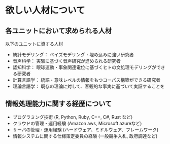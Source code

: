 # 欲しい人材について

## 各ユニットにおいて求められる人材
以下のユニットに資する人材
- 統計モデリング： ベイズモデリング・埋め込みに強い研究者
- 音声科学： 実験に基づく音声研究が進められる研究者
- 認知科学： 眼球運動・事象関連電位に基づくヒトの文処理モデリングができる研究者
- 計算言語学： 統語・意味レベルの情報をもつコーパス構築ができる研究者
- 理論言語学： 既存の理論に対して、客観的な事実に基づいて実証することを

## 情報処理能力に関する経歴について
- プログラミング技術 (R, Python, Ruby, C++, C#, Rust など)
- クラウドの管理・運用経験 (Amazon aws, Microsoft azureなど)
- サーバの管理・運用経験 (ハードウェア、ミドルウェア、フレームワーク)
- 情報システムに関する仕様策定委員の経験 (一般競争入札, 政府調達など)
